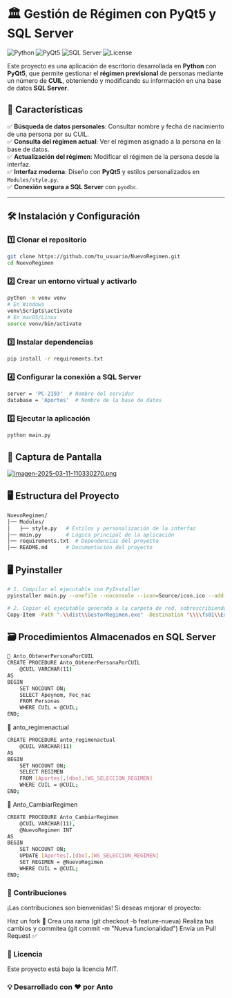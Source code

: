 # 🏛️ Gestión de Régimen con PyQt5 y SQL Server

![Python](https://img.shields.io/badge/Python-3.12-blue.svg)
![PyQt5](https://img.shields.io/badge/PyQt5-6.x-green.svg)
![SQL Server](https://img.shields.io/badge/Database-SQL%20Server-orange.svg)
![License](https://img.shields.io/badge/License-MIT-lightgrey.svg)

Este proyecto es una aplicación de escritorio desarrollada en **Python** con **PyQt5**, que permite gestionar el **régimen previsional** de personas mediante un número de **CUIL**, obteniendo y modificando su información en una base de datos **SQL Server**.

## 🚀 Características

✅ **Búsqueda de datos personales**: Consultar nombre y fecha de nacimiento de una persona por su CUIL.  
✅ **Consulta del régimen actual**: Ver el régimen asignado a la persona en la base de datos.  
✅ **Actualización del régimen**: Modificar el régimen de la persona desde la interfaz.  
✅ **Interfaz moderna**: Diseño con **PyQt5** y estilos personalizados en `Modules/style.py`.  
✅ **Conexión segura a SQL Server** con `pyodbc`.

---

## 🛠️ Instalación y Configuración

### 1️⃣ **Clonar el repositorio**
```sh
git clone https://github.com/tu_usuario/NuevoRegimen.git
cd NuevoRegimen
```

### 2️⃣ Crear un entorno virtual y activarlo
```sh
python -m venv venv
# En Windows
venv\Scripts\activate
# En macOS/Linux
source venv/bin/activate
```

### 3️⃣ Instalar dependencias
```sh
pip install -r requirements.txt

```

### 4️⃣ Configurar la conexión a SQL Server
```sh
server = 'PC-2193'  # Nombre del servidor
database = 'Aportes'  # Nombre de la base de datos


```

### 5️⃣ Ejecutar la aplicación
```sh
python main.py
```

## 📸 Captura de Pantalla

[![imagen-2025-03-11-110330270.png](https://i.postimg.cc/6pNdqkrr/imagen-2025-03-11-110330270.png)](https://postimg.cc/ykvJrrrx)

## 🖥️ Estructura del Proyecto
```sh
NuevoRegimen/
│── Modules/
│   ├── style.py   # Estilos y personalización de la interfaz
│── main.py        # Lógica principal de la aplicación
│── requirements.txt  # Dependencias del proyecto
│── README.md      # Documentación del proyecto
```
## 🖥️ Pyinstaller
```sh
# 1. Compilar el ejecutable con PyInstaller
pyinstaller main.py --onefile --noconsole --icon=Source/icon.ico --add-data "Source;Source" --add-data "Modules/resources.py;Modules" --add-data "Modules/style.py;Modules" --add-data "Modules/conexion_db.py;Modules" --name GestorRegimen

# 2. Copiar el ejecutable generado a la carpeta de red, sobrescribiendo si existe
Copy-Item -Path ".\\dist\\GestorRegimen.exe" -Destination "\\\\fs01\\ExeGSP\\GestorRegimen.exe" -Force
```

## 🗃️ Procedimientos Almacenados en SQL Server
```sh
📌 Anto_ObtenerPersonaPorCUIL
CREATE PROCEDURE Anto_ObtenerPersonaPorCUIL
    @CUIL VARCHAR(11)
AS
BEGIN
    SET NOCOUNT ON;
    SELECT Apeynom, Fec_nac
    FROM Personas
    WHERE CUIL = @CUIL;
END;
```

📌 anto_regimenactual
```sh
CREATE PROCEDURE anto_regimenactual
    @CUIL VARCHAR(11)
AS
BEGIN
    SET NOCOUNT ON;
    SELECT REGIMEN
    FROM [Aportes].[dbo].[WS_SELECCION_REGIMEN]
    WHERE CUIL = @CUIL;
END;
```

📌 Anto_CambiarRegimen
```sh
CREATE PROCEDURE Anto_CambiarRegimen
    @CUIL VARCHAR(11),
    @NuevoRegimen INT
AS
BEGIN
    SET NOCOUNT ON;
    UPDATE [Aportes].[dbo].[WS_SELECCION_REGIMEN]
    SET REGIMEN = @NuevoRegimen
    WHERE CUIL = @CUIL;
END;
```

### 🤝 Contribuciones
¡Las contribuciones son bienvenidas! Si deseas mejorar el proyecto:

Haz un fork 🍴
Crea una rama (git checkout -b feature-nueva)
Realiza tus cambios y commitea (git commit -m "Nueva funcionalidad")
Envía un Pull Request ✅

### 📜 Licencia
Este proyecto está bajo la licencia MIT.

### 💡 Desarrollado con ❤️ por Anto



